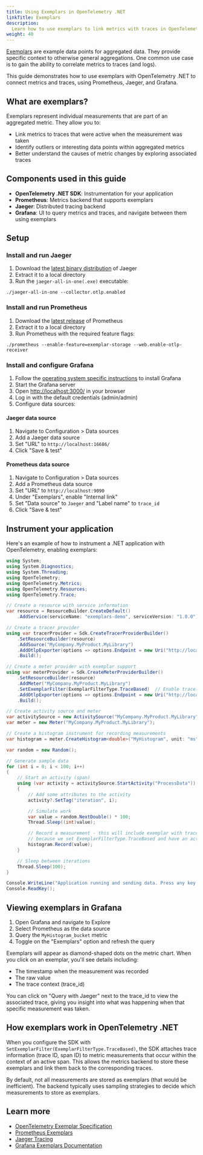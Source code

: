 ```yaml
---
title: Using Exemplars in OpenTelemetry .NET
linkTitle: Exemplars
description:
  Learn how to use exemplars to link metrics with traces in OpenTelemetry .NET
weight: 40
---
```


[Exemplars](/docs/specs/otel/metrics/sdk/#exemplar) are example data points for
aggregated data. They provide specific context to otherwise general
aggregations. One common use case is to gain the ability to correlate metrics to
traces (and logs).

This guide demonstrates how to use exemplars with OpenTelemetry .NET to connect
metrics and traces, using Prometheus, Jaeger, and Grafana.

## What are exemplars?

Exemplars represent individual measurements that are part of an aggregated
metric. They allow you to:

- Link metrics to traces that were active when the measurement was taken
- Identify outliers or interesting data points within aggregated metrics
- Better understand the causes of metric changes by exploring associated traces

## Components used in this guide

- **OpenTelemetry .NET SDK**: Instrumentation for your application
- **Prometheus**: Metrics backend that supports exemplars
- **Jaeger**: Distributed tracing backend
- **Grafana**: UI to query metrics and traces, and navigate between them using
  exemplars

## Setup

### Install and run Jaeger

1. Download the
   [latest binary distribution](https://www.jaegertracing.io/download/) of
   Jaeger
2. Extract it to a local directory
3. Run the `jaeger-all-in-one(.exe)` executable:

```shell
./jaeger-all-in-one --collector.otlp.enabled
```

### Install and run Prometheus

1. Download the [latest release](https://prometheus.io/download/) of Prometheus
2. Extract it to a local directory
3. Run Prometheus with the required feature flags:

```shell
./prometheus --enable-feature=exemplar-storage --web.enable-otlp-receiver
```

### Install and configure Grafana

1. Follow the
   [operating system specific instructions](https://grafana.com/docs/grafana/latest/setup-grafana/installation/#supported-operating-systems)
   to install Grafana
2. Start the Grafana server
3. Open [http://localhost:3000/](http://localhost:3000/) in your browser
4. Log in with the default credentials (admin/admin)
5. Configure data sources:

#### Jaeger data source

1. Navigate to Configuration > Data sources
2. Add a Jaeger data source
3. Set "URL" to `http://localhost:16686/`
4. Click "Save & test"

#### Prometheus data source

1. Navigate to Configuration > Data sources
2. Add a Prometheus data source
3. Set "URL" to `http://localhost:9090`
4. Under "Exemplars", enable "Internal link"
5. Set "Data source" to `Jaeger` and "Label name" to `trace_id`
6. Click "Save & test"

## Instrument your application

Here's an example of how to instrument a .NET application with OpenTelemetry,
enabling exemplars:

```csharp
using System;
using System.Diagnostics;
using System.Threading;
using OpenTelemetry;
using OpenTelemetry.Metrics;
using OpenTelemetry.Resources;
using OpenTelemetry.Trace;

// Create a resource with service information
var resource = ResourceBuilder.CreateDefault()
    .AddService(serviceName: "exemplars-demo", serviceVersion: "1.0.0");

// Create a tracer provider
using var tracerProvider = Sdk.CreateTracerProviderBuilder()
    .SetResourceBuilder(resource)
    .AddSource("MyCompany.MyProduct.MyLibrary")
    .AddOtlpExporter(options => options.Endpoint = new Uri("http://localhost:4317"))
    .Build();

// Create a meter provider with exemplar support
using var meterProvider = Sdk.CreateMeterProviderBuilder()
    .SetResourceBuilder(resource)
    .AddMeter("MyCompany.MyProduct.MyLibrary")
    .SetExemplarFilter(ExemplarFilterType.TraceBased)  // Enable trace-based exemplars
    .AddOtlpExporter(options => options.Endpoint = new Uri("http://localhost:9090/api/v1/otlp"))
    .Build();

// Create activity source and meter
var activitySource = new ActivitySource("MyCompany.MyProduct.MyLibrary");
var meter = new Meter("MyCompany.MyProduct.MyLibrary");

// Create a histogram instrument for recording measurements
var histogram = meter.CreateHistogram<double>("MyHistogram", unit: "ms", description: "Example histogram");

var random = new Random();

// Generate sample data
for (int i = 0; i < 100; i++)
{
    // Start an activity (span)
    using (var activity = activitySource.StartActivity("ProcessData"))
    {
        // Add some attributes to the activity
        activity?.SetTag("iteration", i);

        // Simulate work
        var value = random.NextDouble() * 100;
        Thread.Sleep((int)value);

        // Record a measurement - this will include exemplar with trace context
        // because we set ExemplarFilterType.TraceBased and have an active activity
        histogram.Record(value);
    }

    // Sleep between iterations
    Thread.Sleep(100);
}

Console.WriteLine("Application running and sending data. Press any key to exit.");
Console.ReadKey();
```

## Viewing exemplars in Grafana

1. Open Grafana and navigate to Explore
2. Select Prometheus as the data source
3. Query the `MyHistogram_bucket` metric
4. Toggle on the "Exemplars" option and refresh the query

Exemplars will appear as diamond-shaped dots on the metric chart. When you click
on an exemplar, you'll see details including:

- The timestamp when the measurement was recorded
- The raw value
- The trace context (trace_id)

You can click on "Query with Jaeger" next to the trace_id to view the associated
trace, giving you insight into what was happening when that specific measurement
was taken.

## How exemplars work in OpenTelemetry .NET

When you configure the SDK with
`SetExemplarFilter(ExemplarFilterType.TraceBased)`, the SDK attaches trace
information (trace ID, span ID) to metric measurements that occur within the
context of an active span. This allows the metrics backend to store these
exemplars and link them back to the corresponding traces.

By default, not all measurements are stored as exemplars (that would be
inefficient). The backend typically uses sampling strategies to decide which
measurements to store as exemplars.

## Learn more

- [OpenTelemetry Exemplar Specification](/docs/specs/otel/metrics/sdk/#exemplar)
- [Prometheus Exemplars](https://prometheus.io/docs/prometheus/latest/feature_flags/#exemplars-storage)
- [Jaeger Tracing](https://www.jaegertracing.io/)
- [Grafana Exemplars Documentation](https://grafana.com/docs/grafana/latest/fundamentals/exemplars/)
